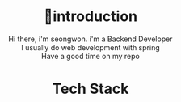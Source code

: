 <div align=center><h1>👋introduction</h1></div>
<div align=center>
  Hi there, i'm seongwon. i'm a Backend Developer
  <br/>
  I usually do web development with spring
  <br/>
  Have a good time on my repo
</div>

<div align=center><h1>Tech Stack</h1></div>
<!--
**swdevsw98/swdevsw98** is a ✨ _special_ ✨ repository because its `README.md` (this file) appears on your GitHub profile.

Here are some ideas to get you started:

- 🔭 I’m currently working on ...
- 🌱 I’m currently learning ...
- 👯 I’m looking to collaborate on ...
- 🤔 I’m looking for help with ...
- 💬 Ask me about ...
- 📫 How to reach me: ...
- 😄 Pronouns: ...
- ⚡ Fun fact: ...
-->
